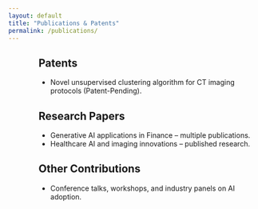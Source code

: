 ```yaml
---
layout: default
title: "Publications & Patents"
permalink: /publications/
---
```

<div style="margin-left:12%; max-width:800px;">
  <h2>Patents</h2>
  <ul>
    <li>Novel unsupervised clustering algorithm for CT imaging protocols (Patent-Pending).</li>
  </ul>

  <h2>Research Papers</h2>
  <ul>
    <li>Generative AI applications in Finance – multiple publications.</li>
    <li>Healthcare AI and imaging innovations – published research.</li>
  </ul>

  <h2>Other Contributions</h2>
  <ul>
    <li>Conference talks, workshops, and industry panels on AI adoption.</li>
  </ul>
</div>
